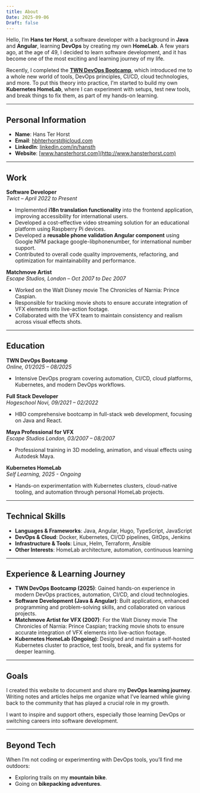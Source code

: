 ```yaml
---
title: About
Date: 2025-09-06
Draft: false
---
```


Hello, I’m **Hans ter Horst**, a software developer with a background in **Java** and **Angular**, learning **DevOps** by creating my own **HomeLab**.
A few years ago, at the age of 49, I decided to learn software development, and it has become one of the most exciting and learning journey of my life.

Recently, I completed the [**TWN DevOps Bootcamp**](https://www.techworld-with-nana.com/devops-bootcamp), which introduced me to a whole new world of tools, DevOps principles, CI/CD, cloud technologies, and more. To put this theory into practice, I'm started to build my own **Kubernetes HomeLab**, where I can experiment with setups, test new tools, and break things to fix them, as part of my hands-on learning.

---

## Personal Information

- **Name**: Hans Ter Horst
- **Email**: [hbhterhorst@icloud.com](mailto:hbhorst@mac.com)
- **LinkedIn**: [linkedin.com/in/hansth](https://www.linkedin.com/in/hansth/)
- **Website**: [www.hansterhorst.com](http://www.hansterhorst.com)

---

## Work

**Software Developer**\
*Twict – April 2022 to Present*

- Implemented **i18n translation functionality** into the frontend application, improving accessibility for international users.
- Developed a cost-effective video streaming solution for an educational platform using Raspberry Pi devices.
- Developed a **reusable phone validation Angular component** using Google NPM package google-libphonenumber, for international number support.
- Contributed to overall code quality improvements, refactoring, and optimization for maintainability and performance.

**Matchmove Artist**\
*Escape Studios, London – Oct 2007 to Dec 2007*

- Worked on the Walt Disney movie The Chronicles of Narnia: Prince Caspian.
- Responsible for tracking movie shots to ensure accurate integration of VFX elements into live-action footage.
- Collaborated with the VFX team to maintain consistency and realism across visual effects shots.

---

## Education

**TWN DevOps Bootcamp**\
*Online, 01/2025 – 08/2025*
- Intensive DevOps program covering automation, CI/CD, cloud platforms, Kubernetes, and modern DevOps workflows.

**Full Stack Developer**\
*Hogeschool Novi, 09/2021 – 02/2022*
- HBO comprehensive bootcamp in full-stack web development, focusing on Java and React.

**Maya Professional for VFX**\
*Escape Studios London, 03/2007 – 08/2007*
- Professional training in 3D modeling, animation, and visual effects using Autodesk Maya.

**Kubernetes HomeLab**\
*Self Learning, 2025 - Ongoing*
- Hands-on experimentation with Kubernetes clusters, cloud-native tooling, and automation through personal HomeLab projects.

---

## Technical Skills

- **Languages & Frameworks**: Java, Angular, Hugo, TypeScript, JavaScript
- **DevOps & Cloud**: Docker, Kubernetes, CI/CD pipelines, GitOps, Jenkins
- **Infrastructure & Tools**: Linux, Helm, Terraform, Ansible
- **Other Interests**: HomeLab architecture, automation, continuous learning

---

## Experience & Learning Journey

- **TWN DevOps Bootcamp (2025)**:
  Gained hands-on experience in modern DevOps practices, automation, CI/CD, and cloud technologies.
- **Software Development (Java & Angular)**:
  Built applications, enhanced programming and problem-solving skills, and collaborated on various projects.
- **Matchmove Artist for VFX (2007)**:
  For the Walt Disney movie The Chronicles of Narnia: Prince Caspian; tracking movie shots to ensure accurate integration of VFX elements into live-action footage.
- **Kubernetes HomeLab (Ongoing)**:
  Designed and maintain a self-hosted Kubernetes cluster to practice, test tools, break, and fix systems for deeper
  learning.

---

## Goals

I created this website to document and share my **DevOps learning journey**. Writing notes and articles helps me organize what I’ve learned while giving back to the community that has played a crucial role in my growth.

I want to inspire and support others, especially those learning DevOps or switching careers into software development.

---

## Beyond Tech

When I’m not coding or experimenting with DevOps tools, you’ll find me outdoors:

- Exploring trails on my **mountain bike**.
- Going on **bikepacking adventures**.
